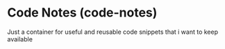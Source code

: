 # Code Notes (code-notes)
Just a container for useful and reusable code snippets that i want to keep available
